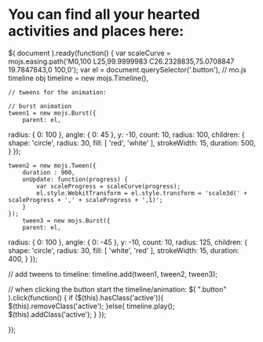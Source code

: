 # You can find all your hearted activities and places here: 

<body>
<script src="yourlikes.js"></script>
</body>
<div id='heart' class='button'></div>

$( document ).ready(function() {
var scaleCurve = mojs.easing.path('M0,100 L25,99.9999983 C26.2328835,75.0708847 19.7847843,0 100,0');
   var el = document.querySelector('.button'),
	// mo.js timeline obj
	timeline = new mojs.Timeline(),

	// tweens for the animation:

	// burst animation
	tween1 = new mojs.Burst({
		parent: el,
  radius:   { 0: 100 },
  angle:    { 0: 45 },
  y: -10,
  count:    10,
   radius:       100,
  children: {
    shape:        'circle',
    radius:       30,
    fill:         [ 'red', 'white' ],
    strokeWidth:  15,
    duration:     500,
  }
	});


	tween2 = new mojs.Tween({
		duration : 900,
		onUpdate: function(progress) {
			var scaleProgress = scaleCurve(progress);
			el.style.WebkitTransform = el.style.transform = 'scale3d(' + scaleProgress + ',' + scaleProgress + ',1)';
		}
	});
  		tween3 = new mojs.Burst({
		parent: el,
  radius:   { 0: 100 },
  angle:    { 0: -45 },
  y: -10,
  count:    10,
   radius:       125,
  children: {
    shape:        'circle',
    radius:       30,
    fill:         [ 'white', 'red' ],
    strokeWidth:  15,
    duration:     400,
  }
	});

// add tweens to timeline:
timeline.add(tween1, tween2, tween3);


// when clicking the button start the timeline/animation:
$( ".button" ).click(function() {
	if ($(this).hasClass('active')){
		$(this).removeClass('active');
	}else{
  timeline.play();
  $(this).addClass('active');
	}
});


});